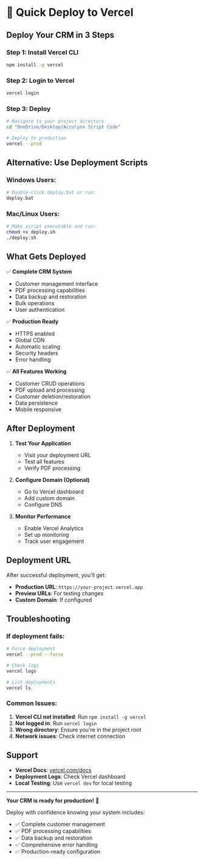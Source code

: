 # 🚀 Quick Deploy to Vercel

## Deploy Your CRM in 3 Steps

### Step 1: Install Vercel CLI
```bash
npm install -g vercel
```

### Step 2: Login to Vercel
```bash
vercel login
```

### Step 3: Deploy
```bash
# Navigate to your project directory
cd "OneDrive/Desktop/Acculynx Script Code"

# Deploy to production
vercel --prod
```

## Alternative: Use Deployment Scripts

### Windows Users:
```bash
# Double-click deploy.bat or run:
deploy.bat
```

### Mac/Linux Users:
```bash
# Make script executable and run:
chmod +x deploy.sh
./deploy.sh
```

## What Gets Deployed

✅ **Complete CRM System**
- Customer management interface
- PDF processing capabilities
- Data backup and restoration
- Bulk operations
- User authentication

✅ **Production Ready**
- HTTPS enabled
- Global CDN
- Automatic scaling
- Security headers
- Error handling

✅ **All Features Working**
- Customer CRUD operations
- PDF upload and processing
- Customer deletion/restoration
- Data persistence
- Mobile responsive

## After Deployment

1. **Test Your Application**
   - Visit your deployment URL
   - Test all features
   - Verify PDF processing

2. **Configure Domain (Optional)**
   - Go to Vercel dashboard
   - Add custom domain
   - Configure DNS

3. **Monitor Performance**
   - Enable Vercel Analytics
   - Set up monitoring
   - Track user engagement

## Deployment URL

After successful deployment, you'll get:
- **Production URL**: `https://your-project.vercel.app`
- **Preview URLs**: For testing changes
- **Custom Domain**: If configured

## Troubleshooting

### If deployment fails:
```bash
# Force deployment
vercel --prod --force

# Check logs
vercel logs

# List deployments
vercel ls
```

### Common Issues:
1. **Vercel CLI not installed**: Run `npm install -g vercel`
2. **Not logged in**: Run `vercel login`
3. **Wrong directory**: Ensure you're in the project root
4. **Network issues**: Check internet connection

## Support

- **Vercel Docs**: [vercel.com/docs](https://vercel.com/docs)
- **Deployment Logs**: Check Vercel dashboard
- **Local Testing**: Use `vercel dev` for local testing

---

**Your CRM is ready for production!** 🎉

Deploy with confidence knowing your system includes:
- ✅ Complete customer management
- ✅ PDF processing capabilities  
- ✅ Data backup and restoration
- ✅ Comprehensive error handling
- ✅ Production-ready configuration 